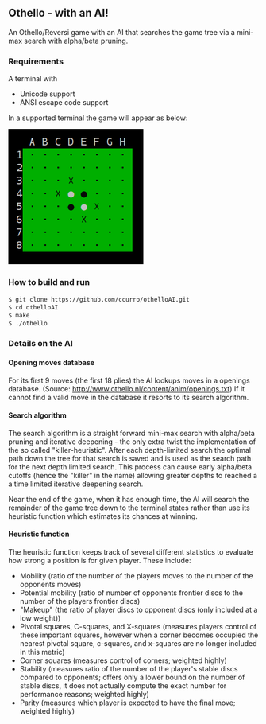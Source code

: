 ## Othello - with an AI! 

An Othello/Reversi game with an AI that searches the game tree via a mini-max search with alpha/beta pruning.

### Requirements

A terminal with 
- Unicode support
- ANSI escape code support

In a supported terminal the game will appear as below:

![Othello Board](./lib/board.png)

### How to build and run

```
$ git clone https://github.com/ccurro/othelloAI.git
$ cd othelloAI
$ make
$ ./othello
```

### Details on the AI

#### Opening moves database 

For its first 9 moves (the first 18 plies) the AI lookups moves in a openings database. (Source: http://www.othello.nl/content/anim/openings.txt) If it cannot find a valid move in the database it resorts to its search algorithm.

#### Search algorithm 

The search algorithm is a straight forward mini-max search with alpha/beta pruning and iterative deepening - the only extra twist the implementation of the so called "killer-heuristic". After each depth-limited search the optimal path down the tree for that search is saved and is used as the search path for the next depth limited search. This process can cause early alpha/beta cutoffs (hence the "killer" in the name) allowing greater depths to reached a a time limited iterative deepening search.

Near the end of the game, when it has enough time, the AI will search the remainder of the game tree down to the terminal states rather than use its heuristic function which estimates its chances at winning.

#### Heuristic function

The heuristic function keeps track of several different statistics to evaluate how strong a position is for given player. These include:

- Mobility (ratio of the number of the players moves to the number of the opponents moves)
- Potential mobility (ratio of number of opponents frontier discs to the number of the players frontier discs)
- "Makeup" (the ratio of player discs to opponent discs (only included at a low weight))
- Pivotal squares, C-squares, and X-squares (measures players control of these important squares, however when a corner becomes occupied the nearest pivotal square, c-squares, and x-squares are no longer included in this metric)
- Corner squares (measures control of corners; weighted highly)
- Stability (measures ratio of the number of the player's stable discs compared to opponents; offers only a lower bound on the number of stable discs, it does not actually compute the exact number for performance reasons; weighted highly)
- Parity (measures which player is expected to have the final move; weighted highly)